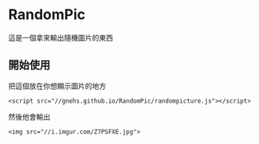 # RandomPic
這是一個拿來輸出隨機圖片的東西

## 開始使用
把這個放在你想顯示圖片的地方
```
<script src="//gnehs.github.io/RandomPic/randompicture.js"></script>
```
然後他會輸出
```
<img src="//i.imgur.com/Z7PSFXE.jpg">
```
